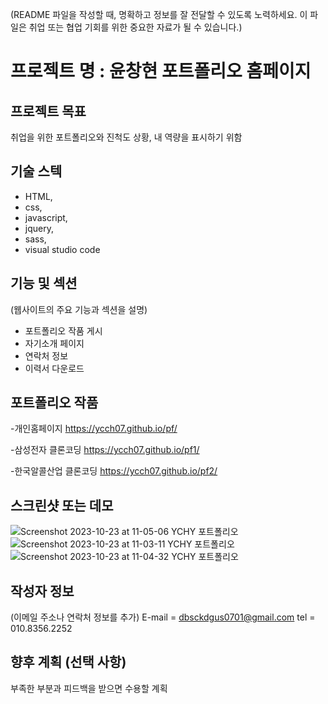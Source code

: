 (README 파일을 작성할 때, 명확하고 정보를 잘 전달할 수 있도록 노력하세요. 이 파일은 취업 또는 협업 기회를 위한 중요한 자료가 될 수 있습니다.)
# 프로젝트 명 : 윤창현 포트폴리오 홈페이지

## 프로젝트 목표
취업을 위한 포트폴리오와 진척도 상황, 내 역량을 표시하기 위함
## 기술 스텍
- HTML,
- css,
- javascript,
- jquery,
- sass,
- visual studio code

## 기능 및 섹션
(웹사이트의 주요 기능과 섹션을 설명)

- 포트폴리오 작품 게시
- 자기소개 페이지
- 연락처 정보
- 이력서 다운로드 

## 포트폴리오 작품
-개인홈페이지 https://ycch07.github.io/pf/

-삼성전자 클론코딩 https://ycch07.github.io/pf1/

-한국알콜산업 클론코딩 https://ycch07.github.io/pf2/


## 스크린샷 또는 데모
![Screenshot 2023-10-23 at 11-05-06 YCHY 포트폴리오](https://github.com/ycch07/pf/assets/142772606/3011940d-685d-41b9-bd2e-2f2ad1628b4b)
![Screenshot 2023-10-23 at 11-03-11 YCHY 포트폴리오](https://github.com/ycch07/pf/assets/142772606/67f6e2b8-2ed8-4c89-9623-d504696ed568) ![Screenshot 2023-10-23 at 11-04-32 YCHY 포트폴리오](https://github.com/ycch07/pf/assets/142772606/0768a325-216d-4471-86e8-cd1f4ff3ac2a)




## 작성자 정보
(이메일 주소나 연락처 정보를 추가)
E-mail = dbsckdgus0701@gmail.com
tel = 010.8356.2252
## 향후 계획 (선택 사항)
부족한 부분과 피드백을 받으면 수용할 계획
